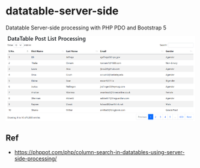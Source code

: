 # datatable-server-side
Datatable Server-side processing with PHP PDO and Bootstrap 5

![This is an image](https://raw.githubusercontent.com/mzm-dev/datatable-server-side/main/images.PNG)


## Ref

* https://phppot.com/php/column-search-in-datatables-using-server-side-processing/


